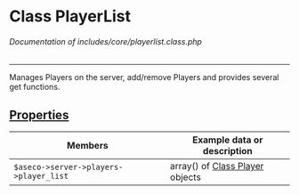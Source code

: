 # Class PlayerList
###### Documentation of includes/core/playerlist.class.php


***


Manages Players on the server, add/remove Players and provides several get functions.



## [Properties](_#Properties)


| Members								| Example data or description
|-----------------------------------------------------------------------|----------------------------
| `$aseco->server->players->player_list`				| array() of [Class Player](/Development/Classes/Player.php) objects
